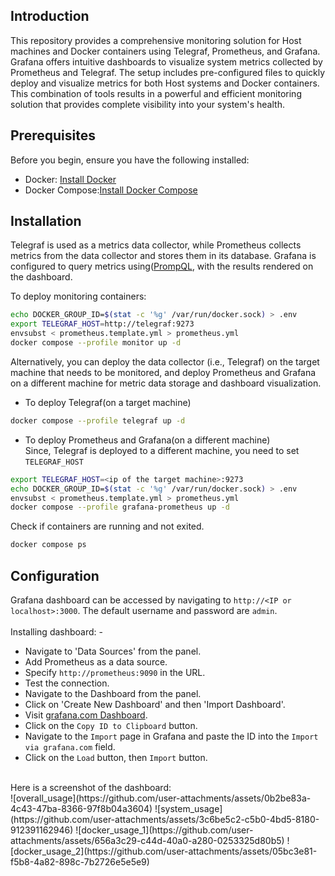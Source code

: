 ## Introduction
This repository provides a comprehensive monitoring solution for Host machines and Docker containers using Telegraf, Prometheus, and Grafana. Grafana offers intuitive dashboards to visualize system metrics collected by Prometheus and Telegraf. The setup includes pre-configured files to quickly deploy and visualize metrics for both Host systems and Docker containers. This combination of tools results in a powerful and efficient monitoring solution that provides complete visibility into your system's health.

## Prerequisites
Before you begin, ensure you have the following installed:
- Docker: [Install Docker](https://docs.docker.com/engine/install)
- Docker Compose:[Install Docker Compose](https://docs.docker.com/compose/install)

## Installation
Telegraf is used as a metrics data collector, while Prometheus collects metrics from the data collector and stores them in its database. Grafana is configured to query metrics using([PrompQL](https://prometheus.io/docs/prometheus/latest/querying/basics), with the results rendered on the dashboard.

To deploy monitoring containers:
```bash
echo DOCKER_GROUP_ID=$(stat -c '%g' /var/run/docker.sock) > .env
export TELEGRAF_HOST=http://telegraf:9273
envsubst < prometheus.template.yml > prometheus.yml
docker compose --profile monitor up -d
```
Alternatively, you can deploy the data collector (i.e., Telegraf) on the target machine that needs to be monitored, and deploy Prometheus and Grafana on a different machine for metric data storage and dashboard visualization.
- To deploy Telegraf(on a target machine)<br>
```bash
docker compose --profile telegraf up -d
```
- To deploy Prometheus and Grafana(on a different machine)<br>
Since, Telegraf is deployed to a different machine, you need to set `TELEGRAF_HOST`<br>
```bash
export TELEGRAF_HOST=<ip of the target machine>:9273
echo DOCKER_GROUP_ID=$(stat -c '%g' /var/run/docker.sock) > .env
envsubst < prometheus.template.yml > prometheus.yml
docker compose --profile grafana-prometheus up -d
```
Check if containers are running and not exited.
```bash
docker compose ps
```
## Configuration
Grafana dashboard can be accessed by navigating to `http://<IP or localhost>:3000`. The default username and password are `admin`.<br><br>
Installing dashboard: -
- Navigate to 'Data Sources' from the panel.
- Add Prometheus as a data source.
- Specify `http://prometheus:9090` in the URL.
- Test the connection.
- Navigate to the Dashboard from the panel.
- Click on 'Create New Dashboard' and then 'Import Dashboard'.
- Visit [grafana.com Dashboard](https://grafana.com/grafana/dashboards/21705-host-system-and-docker-container-metrics-dashboard/).
- Click on the `Copy ID to Clipboard` button.
- Navigate to the `Import` page in Grafana and paste the ID into the `Import via grafana.com` field.
- Click on the `Load` button, then `Import` button.

<br>
Here is a screenshot of the dashboard:<br>
![overall_usage](https://github.com/user-attachments/assets/0b2be83a-4c43-47ba-8366-97f8b04a3604)
![system_usage](https://github.com/user-attachments/assets/3c6be5c2-c5b0-4bd5-8180-912391162946)
![docker_usage_1](https://github.com/user-attachments/assets/656a3c29-c44d-40a0-a280-0253325d80b5)
![docker_usage_2](https://github.com/user-attachments/assets/05bc3e81-f5b8-4a82-898c-7b2726e5e5e9)
